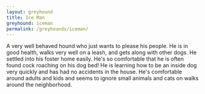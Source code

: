 ```yaml
---
layout: greyhound
title: Ice Man
greyhound: iceman
permalink: /greyhounds/iceman/
---
```



A very well behaved hound who just wants to please his people. He is in good health, walks very well on a leash, and
gets along with other dogs. He settled into his foster home easily. He's so comfortable that he is often found cock
roaching on his dog bed! He is learning how to be an inside dog very quickly and has had no accidents in the house. He's
comfortable around adults and kids and seems to ignore small animals and cats on walks around the neighborhood.
